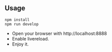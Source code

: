 ## Usage

```
npm install
npm run develop
```

- Open your browser with http://localhost:8888
- Enable livereload.
- Enjoy it.
